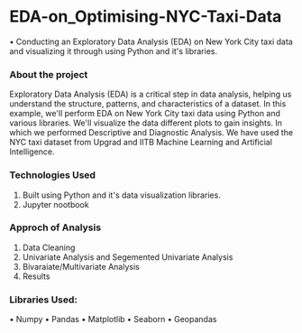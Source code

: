 # EDA-on_Optimising-NYC-Taxi-Data

•	Conducting an Exploratory Data Analysis (EDA) on New York City taxi data and visualizing it through using Python and it's libraries.

### About the project
Exploratory Data Analysis (EDA) is a critical step in data analysis, helping us understand the structure, patterns, and characteristics of a dataset. In this example, we'll perform EDA on New York City taxi data using Python and various libraries. We'll visualize the data different plots to gain insights. In which we performed Descriptive and Diagnostic Analysis. We have used the NYC taxi dataset from Upgrad and IITB Machine Learning and Artificial Intelligence.

### Technologies Used
1.	Built using Python and it's data visualization libraries.
2.	Jupyter nootbook
   
### Approch of Analysis
1.	Data Cleaning
2.	Univariate Analysis and Segemented Univariate Analysis
3.	Bivaraiate/Multivariate Analysis
4.	Results

### Libraries Used:
•	Numpy
•	Pandas
•	Matplotlib
•	Seaborn
•	Geopandas



